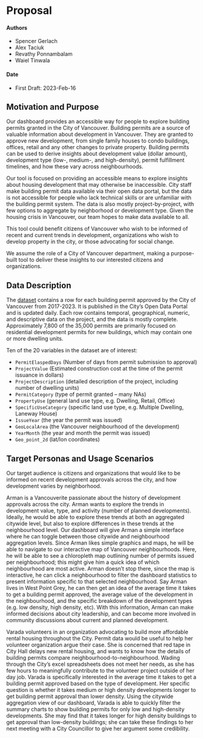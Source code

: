 # Proposal

#### Authors
- Spencer Gerlach
- Alex Taciuk
- Revathy Ponnambalam
- Waiel Tinwala

#### Date
- First Draft: 2023-Feb-16

## Motivation and Purpose

Our dashboard provides an accessible way for people to explore building permits granted in the City of Vancouver. Building permits are a source of valuable information about development in Vancouver. They are granted to approve new development, from single family houses to condo buildings, offices, retail and any other changes to private property. Building permits can be used to derive insights about development value (dollar amount), development type (low-, medium-, and high-density), permit fulfillment timelines, and how these vary across neighbourhoods. 

Our tool is focused on providing an accessible means to explore insights about housing development that may otherwise be inaccessible. City staff make building permit data available via their open data portal, but the data is not accessible for people who lack technical skills or are unfamiliar with the building permit system. The data is also mostly project-by-project, with few options to aggregate by neighborhood or development type. Given the housing crisis in Vancouver, our team hopes to make data available to all.

This tool could benefit citizens of Vancouver who wish to be informed of recent and current trends in development, organizations who wish to develop property in the city, or those advocating for social change. 

We assume the role of a City of Vancouver department, making a purpose-built tool to deliver these insights to our interested citizens and organizations.

## Data Description

The [dataset](https://opendata.vancouver.ca/explore/dataset/issued-building-permits/information/) contains a row for each building permit approved by the City of Vancouver from 2017-2023. It is published in the City’s Open Data Portal and is updated daily. Each row contains temporal, geographical, numeric, and descriptive data on the project, and the data is mostly complete. Approximately 7,800 of the 35,000 permits are primarily focused on residential development permits for new buildings, which may contain one or more dwelling units.  

Ten of the 20 variables in the dataset are of interest:
- `PermitElaspedDays` (Number of days from permit submission to approval)
- `ProjectValue` (Estimated construction cost at the time of the permit issuance in dollars)
- `ProjectDescription` (detailed description of the project, including number of dwelling units)
- `PermitCategory` (type of permit granted – many NAs) 
- `PropertyUse` (general land use type, e.g. Dwelling, Retail, Office)
- `SpecificUseCategory` (specific land use type, e.g. Multiple Dwelling, Laneway House)
- `IssueYear` (the year the permit was issued)
- `GeoLocalArea` (the Vancouver neighbourhood of the development)
- `YearMonth` (the year and month the permit was issued)
- `Geo_point_2d` (lat/lon coordinates)

## Target Personas and Usage Scenarios

Our target audience is citizens and organizations that would like to be informed on recent development approvals across the city, and how development varies by neighborhood. 

Arman is a Vancouverite passionate about the history of development approvals across the city. Arman wants to explore the trends in development value, type, and activity (number of planned developments). Ideally, he would be able to explore these trends at both an aggregated citywide level, but also to explore differences in these trends at the neighbourhood level. Our dashboard will give Arman a simple interface where he can toggle between those citywide and neighbourhood aggregation levels. Since Arman likes simple graphics and maps, he will be able to navigate to our interactive map of Vancouver neighbourhoods. Here, he will be able to see a chloropleth map outlining number of permits issued per neighbourhood; this might give him a quick idea of which neighbourhood are most active. Arman doesn’t stop there, since the map is interactive, he can click a neighbourhood to filter the dashboard statistics to present information specific to that selected neighbourhood. Say Arman lives in West Point Grey, he can then get an idea of the average time it takes to get a building permit approved, the average value of the development in the neighbourhood, and the specific breakdown of the development types (e.g. low density, high density, etc). With this information, Arman can make informed decisions about city leadership, and can become more involved in community discussions about current and planned development. 

Varada volunteers in an organization advocating to build more affordable rental housing throughout the City. Permit data would be useful to help her volunteer organization argue their case. She is concerned that red tape in City Hall delays new rental housing, and wants to know how the details of building permits compare neighbourhood-to-neighbourhood. Wading through the City’s excel spreadsheets does not meet her needs, as she has few hours to meaningfully contribute to the volunteer project outside of her day job. Varada is specifically interested in the average time it takes to get a building permit approved based on the type of development. Her specific question is whether it takes medium or high density developments longer to get building permit approval than lower density. Using the citywide aggregation view of our dashboard, Varada is able to quickly filter the summary charts to show building permits for only low and high-density developments. She may find that it takes longer for high density buildings to get approval than low-density buildings; she can take these findings to her next meeting with a City Councillor to give her argument some credibility.

